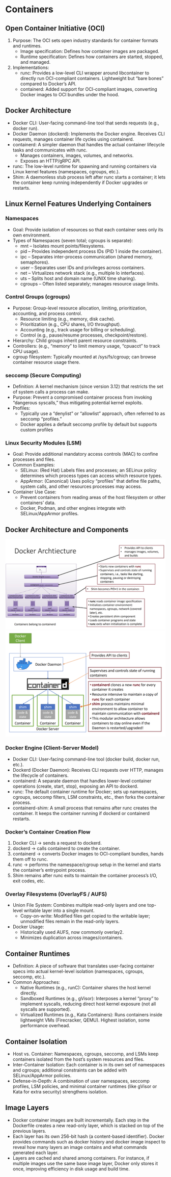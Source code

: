 # Containers

## Open Container Initiative (OCI)
1. Purpose: The OCI sets open industry standards for container formats and runtimes.
    * Image specification: Defines how container images are packaged.
    * Runtime specification: Defines how containers are started, stopped, and managed.
2. Implementations:
    * runc: Provides a low-level CLI wrapper around libcontainer to directly run OCI-compliant containers. Lightweight but “bare bones” compared to Docker’s API.
    * containerd: Added support for OCI-compliant images, converting Docker images to OCI bundles under the hood.

## Docker Architecture
* Docker CLI: User-facing command-line tool that sends requests (e.g., docker run).
* Docker Daemon (dockerd): Implements the Docker engine. Receives CLI requests, manages container life cycles using containerd.
* containerd: A simpler daemon that handles the actual container lifecycle tasks and communicates with runc.
    * Manages containers, images, volumes, and networks.
    * Exposes an HTTP/gRPC API.
* runc: The low-level runtime for spawning and running containers via Linux kernel features (namespaces, cgroups, etc.).
* Shim: A daemonless stub process left after runc starts a container; it lets the container keep running independently if Docker upgrades or restarts.

## Linux Kernel Features Underlying Containers 
### Namespaces
* Goal: Provide isolation of resources so that each container sees only its own environment.
* Types of Namespaces (seven total; cgroups is separate):
    * mnt – Isolates mount points/filesystems.
    * pid – Provides independent process IDs (PID 1 inside the container).
    * ipc – Separates inter-process communication (shared memory, semaphores).
    * user – Separates user IDs and privileges across containers.
    * net – Virtualizes network stack (e.g., multiple lo interfaces).
    * uts – Splits host and domain name (UNIX time sharing).
    * cgroups – Often listed separately; manages resource usage limits.

### Control Groups (cgroups)
* Purpose: Group-level resource allocation, limiting, prioritization, accounting, and process control.
    * Resource limiting (e.g., memory, disk cache).
    * Prioritization (e.g., CPU shares, I/O throughput).
    * Accounting (e.g., track usage for billing or scheduling).
    * Control (e.g., pause/resume processes, checkpoint/restore).
* Hierarchy: Child groups inherit parent resource constraints.
* Controllers: (e.g., “memory” to limit memory usage, “cpuacct” to track CPU usage).
* cgroup filesystem: Typically mounted at /sys/fs/cgroup; can browse container resource usage there.

### seccomp (Secure Computing)
* Definition: A kernel mechanism (since version 3.12) that restricts the set of system calls a process can make.
* Purpose: Prevent a compromised container process from invoking “dangerous syscalls,” thus mitigating potential kernel exploits.
* Profiles:
    * Typically use a “denylist” or “allowlist” approach, often referred to as seccomp “profiles.”
    * Docker applies a default seccomp profile by default but supports custom profiles

### Linux Security Modules (LSM)
* Goal: Provide additional mandatory access controls (MAC) to confine processes and files.
* Common Examples:
    * SELinux: (Red Hat) Labels files and processes; an SELinux policy determines which process types can access which resource types.
    * AppArmor: (Canonical) Uses policy “profiles” that define file paths, system calls, and other resources processes may access.
* Container Use Case:
    * Prevent containers from reading areas of the host filesystem or other containers’ data.
    * Docker, Podman, and other engines integrate with SELinux/AppArmor profiles.

## Docker Architecture and Components
![alt text](image-1.png)
![alt text](image-2.png)

### Docker Engine (Client-Server Model)
* Docker CLI: User-facing command-line tool (docker build, docker run, etc.).
* Dockerd (Docker Daemon): Receives CLI requests over HTTP, manages the lifecycle of containers.
* containerd: A separate daemon that handles lower-level container operations (create, start, stop), exposing an API to dockerd.
* runc: The default container runtime for Docker; sets up namespaces, cgroups, seccomp filters, LSM constraints, etc., then forks the container process.
* containerd-shim: A small process that remains after runc creates the container. It keeps the container running if dockerd or containerd restarts.

### Docker’s Container Creation Flow
1. Docker CLI → sends a request to dockerd.
2. dockerd → calls containerd to create the container.
3. containerd → converts Docker images to OCI-compliant bundles, hands them off to runc.
4. runc → performs the namespace/cgroup setup in the kernel and starts the container’s entrypoint process.
5. Shim remains after runc exits to maintain the container process’s I/O, exit codes, etc.

### Overlay Filesystems (OverlayFS / AUFS)
* Union File System: Combines multiple read-only layers and one top-level writable layer into a single mount.
    * Copy-on-write: Modified files get copied to the writable layer; unmodified files remain in the read-only layers.
* Docker Usage:
    * Historically used AUFS, now commonly overlay2.
    * Minimizes duplication across images/containers.

## Container Runtimes
* Definition: A piece of software that translates user-facing container specs into actual kernel-level isolation (namespaces, cgroups, seccomp, etc.).
* Common Approaches:
    * Native Runtimes (e.g., runC): Container shares the host kernel directly.
    * Sandboxed Runtimes (e.g., gVisor): Interposes a kernel “proxy” to implement syscalls, reducing direct host kernel exposure (not all syscalls are supported).
    * Virtualized Runtimes (e.g., Kata Containers): Runs containers inside lightweight VMs (Firecracker, QEMU). Highest isolation, some performance overhead.

## Container Isolation
* Host vs. Container: Namespaces, cgroups, seccomp, and LSMs keep containers isolated from the host’s system resources and files.
* Inter-Container Isolation: Each container is in its own set of namespaces and cgroups; additional constraints can be added with SELinux/AppArmor policies.
* Defense-in-Depth: A combination of user namespaces, seccomp profiles, LSM policies, and minimal container runtimes (like gVisor or Kata for extra security) strengthens isolation.

## Image Layers
* Docker container images are built incrementally. Each step in the Dockerfile creates a new read-only layer, which is stacked on top of the previous layers.
* Each layer has its own 256-bit hash (a content-based identifier).
Docker provides commands such as docker history and docker image inspect to reveal how many layers an image contains and what commands generated each layer.
* Layers are cached and shared among containers. For instance, if multiple images use the same base image layer, Docker only stores it once, improving efficiency in disk usage and build time.